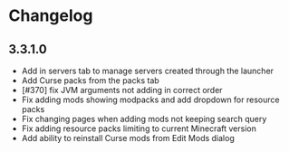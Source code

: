 # Changelog

## 3.3.1.0

- Add in servers tab to manage servers created through the launcher
- Add Curse packs from the packs tab
- [#370] fix JVM arguments not adding in correct order
- Fix adding mods showing modpacks and add dropdown for resource packs
- Fix changing pages when adding mods not keeping search query
- Fix adding resource packs limiting to current Minecraft version
- Add ability to reinstall Curse mods from Edit Mods dialog
